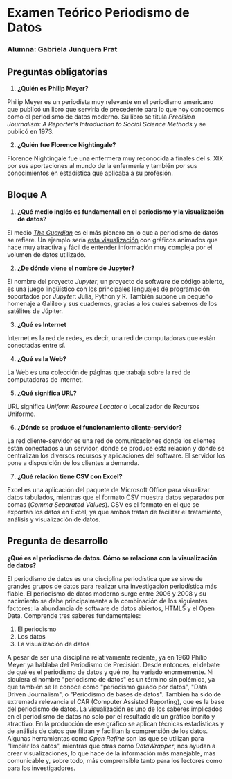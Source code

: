 # Examen Teórico Periodismo de Datos 
### Alumna: Gabriela Junquera Prat

## Preguntas obligatorias
1. **¿Quién es Philip Meyer?**

Philip Meyer es un periodista muy relevante en el periodismo americano que publicó un libro que serviría de precedente para lo que hoy conocemos como el periodismo de datos moderno. Su libro se titula *Precision Journalism: A Reporter's Introduction to Social Science Methods* y se publicó en 1973. 

2. **¿Quién fue Florence Nightingale?**

Florence Nightingale fue una enfermera muy reconocida a finales del s. XIX por sus aportaciones al mundo de la enfermería y también por sus conocimientos en estadística que aplicaba a su profesión. 

## Bloque A

1. **¿Qué medio inglés es fundamentall en el periodismo y la visualización de datos?**

El medio [*The Guardian*](https://www.theguardian.com/international) es el más pionero en lo que a periodismo de datos se refiere. Un ejemplo sería [esta visualización](https://www.theguardian.com/cities/2019/mar/21/500-years-in-59-seconds-the-race-to-be-the-worlds-largest-city) con gráficos animados que hace muy atractiva y fácil de entender información muy compleja por el volumen de datos utilizado. 

2. **¿De dónde viene el nombre de Jupyter?**

 El nombre del proyecto *Jupyter*, un proyecto de software de código abierto, es una juego lingüístico con los principales lenguajes de programación soportados por *Jupyte*r: Julia, Python y R. También supone un pequeño homenaje a Galileo y sus cuadernos, gracias a los cuales sabemos de los satélites de Júpiter.

3. **¿Qué es Internet**
 
Internet es la red de redes, es decir, una red de computadoras que están conectadas entre sí.

4. **¿Qué es la Web?**

La Web es una colección de páginas que trabaja sobre la red de computadoras de internet. 

5. **¿Qué significa URL?** 

URL significa *Uniform Resource Locator* o Localizador de Recursos Uniforme.

6. **¿Dónde se produce el funcionamiento cliente-servidor?**

La red cliente-servidor es una red de comunicaciones donde los clientes están conectados a un servidor, donde se produce esta relación y donde se centralizan los diversos recursos y aplicaciones del software. El servidor los pone a disposición de los clientes a demanda.

7. **¿Qué relación tiene CSV con Excel?**


Excel es una aplicación del paquete de Microsoft Office para visualizar datos tabulados, mientras que el formato CSV muestra datos separados por comas (*Comma Separated Values*). CSV es el formato en el que se exportan los datos en Excel, ya que ambos tratan de facilitar el tratamiento, análisis y visualización de datos.


## Pregunta de desarrollo 

**¿Qué es el periodismo de datos. Cómo se relaciona con la visualización de datos?**

El periodismo de datos es una disciplina periodística que se sirve de grandes grupos de datos para realizar una investigación periodística más fiable. El periodismo de datos moderno surge entre 2006 y 2008 y su nacimiento se debe principalmente a la combinación de los siguientes factores: la abundancia de software de datos abiertos, HTML5 y el Open Data.
Comprende tres saberes fundamentales:

1. El periodismo
2. Los datos
3. La visualización de datos

A pesar de ser una disciplina relativamente reciente, ya en 1960 Philip Meyer ya hablaba del Periodismo de Precisión. Desde entonces, el debate de qué es el periodismo de datos y qué no, ha variado enormemente. Ni siquiera el nombre "periodismo de datos" es un término sin polémica, ya que también se le conoce como "periodismo guiado por datos", "Data Driven Journalism", o "Periodismo de bases de datos". Tambien ha sido de extremada relevancia el CAR (Computer Assisted Reporting), que es la base del periodismo de datos.
La visualización es uno de los saberes implicados en el periodismo de datos no solo por el resultado de un gráfico bonito y atractivo. En la producción de ese gráfico se aplican técnicas estadísticas y de análisis de datos que filtran y facilitan la comprensión de los datos. Algunas herramientas como *Open Refine* son las que se utilizan para "limpiar los datos", mientras que otras como *DataWrapper*, nos ayudan a crear visualizaciones, lo que hace de la información más manejable, más comunicable y, sobre todo, más comprensible tanto para los lectores como para los investigadores. 


